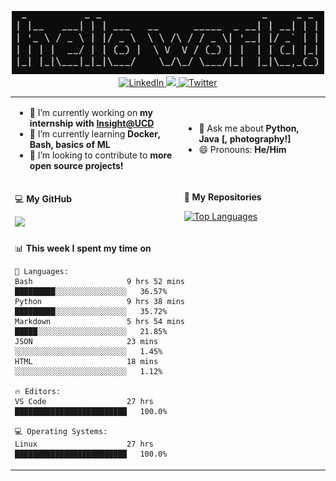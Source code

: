 <p align="center">
  <img src="https://github.com/rajitbanerjee/rajitbanerjee/blob/master/resources/hello-world.jpg" width=500 /> 
  <br />
  <a href="https://www.linkedin.com/in/rajitbanerjee/">
    <img src="https://img.shields.io/badge/-rajitbanerjee-blue?style=flat-square&logo=Linkedin&logoColor=white" alt="LinkedIn" />
  </a>
  <a href="https://rajitbanerjee.github.io">
    <img src="https://img.shields.io/badge/-rajitbanerjee.github.io-black?style=flat-square&logo=github&logoColor=white" />
  </a>
  <a href="https://twitter.com/rajit_banerjee">
    <img src="https://img.shields.io/twitter/follow/rajit_banerjee?style=social" alt="Twitter" />
  </a>
</p>

<table>
  <tr><td>
    
  - 🔭 I’m currently working on **my internship with [Insight@UCD](https://www.insight-centre.org/)**
  - 🌱 I’m currently learning **Docker, Bash, basics of ML**
  - 👯 I’m looking to contribute to **more open source projects!**
  
  </td><td>
  
  - 💬 Ask me about **Python, Java [, photography!]** 
  - 😄 Pronouns: **He/Him**
      
  </td></tr>
  <tr><td>
  
  💻 **My GitHub** 

  <img src="https://github-readme-stats.vercel.app/api?username=rajitbanerjee&hide_title=true&show_icons=true&count_private=true&title_color=fff&icon_color=f39c19&text_color=9f9f9f&bg_color=151515">
  
  </td><td>
  
  📁 **My Repositories**
  
  [![Top Languages](https://github-readme-stats.vercel.app/api/top-langs/?username=rajitbanerjee&layout=compact&hide_title=true)](https://github.com/rajitbanerjee?tab=repositories)
  
  </td>
  <tr><td colspan="2">

  <!--START_SECTION:waka-->
📊 **This week I spent my time on** 

```text
💬 Languages: 
Bash                     9 hrs 52 mins       █████████░░░░░░░░░░░░░░░░   36.57% 
Python                   9 hrs 38 mins       █████████░░░░░░░░░░░░░░░░   35.72% 
Markdown                 5 hrs 54 mins       █████░░░░░░░░░░░░░░░░░░░░   21.85% 
JSON                     23 mins             ░░░░░░░░░░░░░░░░░░░░░░░░░   1.45% 
HTML                     18 mins             ░░░░░░░░░░░░░░░░░░░░░░░░░   1.12%

🔥 Editors: 
VS Code                  27 hrs              █████████████████████████   100.0%

💻 Operating Systems: 
Linux                    27 hrs              █████████████████████████   100.0%

```


<!--END_SECTION:waka-->
  
</td></tr>
</table>



